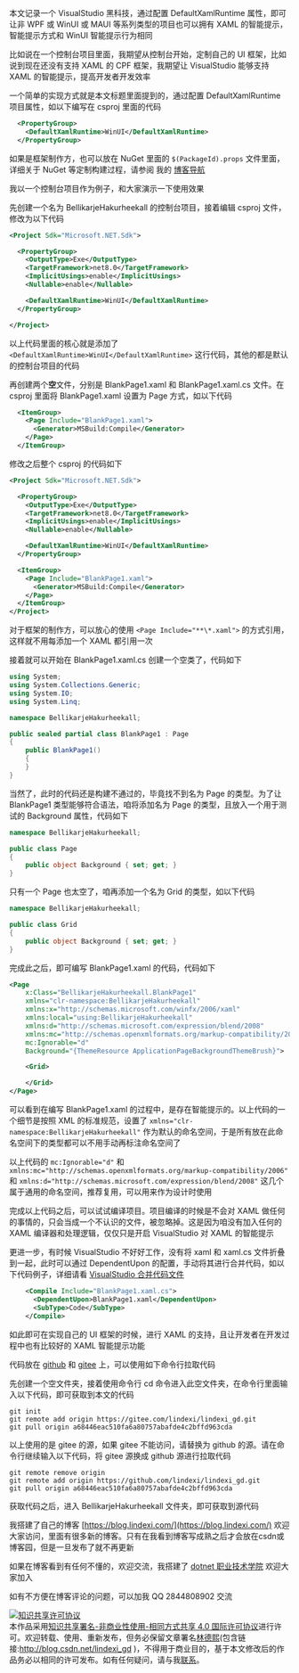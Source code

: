 
本文记录一个 VisualStudio 黑科技，通过配置 DefaultXamlRuntime 属性，即可让非 WPF 或 WinUI 或 MAUI 等系列类型的项目也可以拥有 XAML 的智能提示，智能提示方式和 WinUI 智能提示行为相同

<!--more-->


<!-- 发布 -->
<!-- 博客 -->

比如说在一个控制台项目里面，我期望从控制台开始，定制自己的 UI 框架，比如说到现在还没有支持 XAML 的 CPF 框架，我期望让 VisualStudio 能够支持 XAML 的智能提示，提高开发者开发效率

一个简单的实现方式就是本文标题里面提到的，通过配置 DefaultXamlRuntime 项目属性，如以下编写在 csproj 里面的代码

```xml
  <PropertyGroup>
    <DefaultXamlRuntime>WinUI</DefaultXamlRuntime>
  </PropertyGroup>
```

如果是框架制作方，也可以放在 NuGet 里面的 `$(PackageId).props` 文件里面，详细关于 NuGet 等定制构建过程，请参阅 我的 [博客导航](https://blog.lindexi.com/post/%E5%8D%9A%E5%AE%A2%E5%AF%BC%E8%88%AA.html )

我以一个控制台项目作为例子，和大家演示一下使用效果

先创建一个名为 BellikarjeHakurheekall 的控制台项目，接着编辑 csproj 文件，修改为以下代码

```xml
<Project Sdk="Microsoft.NET.Sdk">

  <PropertyGroup>
    <OutputType>Exe</OutputType>
    <TargetFramework>net8.0</TargetFramework>
    <ImplicitUsings>enable</ImplicitUsings>
    <Nullable>enable</Nullable>

    <DefaultXamlRuntime>WinUI</DefaultXamlRuntime>
  </PropertyGroup>

</Project>
```

以上代码里面的核心就是添加了 `<DefaultXamlRuntime>WinUI</DefaultXamlRuntime>` 这行代码，其他的都是默认的控制台项目的代码

再创建两个**空**文件，分别是 BlankPage1.xaml 和 BlankPage1.xaml.cs 文件。在 csproj 里面将 BlankPage1.xaml 设置为 Page 方式，如以下代码

```xml
  <ItemGroup>
    <Page Include="BlankPage1.xaml">
      <Generator>MSBuild:Compile</Generator>
    </Page>
  </ItemGroup>
```

修改之后整个 csproj 的代码如下

```xml
<Project Sdk="Microsoft.NET.Sdk">

  <PropertyGroup>
    <OutputType>Exe</OutputType>
    <TargetFramework>net8.0</TargetFramework>
    <ImplicitUsings>enable</ImplicitUsings>
    <Nullable>enable</Nullable>

    <DefaultXamlRuntime>WinUI</DefaultXamlRuntime>
  </PropertyGroup>

  <ItemGroup>
    <Page Include="BlankPage1.xaml">
      <Generator>MSBuild:Compile</Generator>
    </Page>
  </ItemGroup>
</Project>
```

对于框架的制作方，可以放心的使用 `<Page Include="**\*.xaml">` 的方式引用，这样就不用每添加一个 XAML 都引用一次

接着就可以开始在 BlankPage1.xaml.cs 创建一个空类了，代码如下

```csharp
using System;
using System.Collections.Generic;
using System.IO;
using System.Linq;

namespace BellikarjeHakurheekall;

public sealed partial class BlankPage1 : Page
{
    public BlankPage1()
    {
    }
}
```

当然了，此时的代码还是构建不通过的，毕竟找不到名为 Page 的类型。为了让 BlankPage1 类型能够符合语法，咱将添加名为 Page 的类型，且放入一个用于测试的 Background 属性，代码如下

```csharp
namespace BellikarjeHakurheekall;

public class Page
{
    public object Background { set; get; }
}
```

只有一个 Page 也太空了，咱再添加一个名为 Grid 的类型，如以下代码

```csharp
namespace BellikarjeHakurheekall;

public class Grid
{
    public object Background { set; get; }
}
```

完成此之后，即可编写 BlankPage1.xaml 的代码，代码如下

```xml
<Page
    x:Class="BellikarjeHakurheekall.BlankPage1"
    xmlns="clr-namespace:BellikarjeHakurheekall"
    xmlns:x="http://schemas.microsoft.com/winfx/2006/xaml"
    xmlns:local="using:BellikarjeHakurheekall"
    xmlns:d="http://schemas.microsoft.com/expression/blend/2008"
    xmlns:mc="http://schemas.openxmlformats.org/markup-compatibility/2006"
    mc:Ignorable="d"
    Background="{ThemeResource ApplicationPageBackgroundThemeBrush}">

    <Grid>

    </Grid>
</Page>
```

可以看到在编写 BlankPage1.xaml 的过程中，是存在智能提示的。以上代码的一个细节是按照 XML 的标准规范，设置了 `xmlns="clr-namespace:BellikarjeHakurheekall"` 作为默认的命名空间，于是所有放在此命名空间下的类型都可以不用手动再标注命名空间了

以上代码的 `mc:Ignorable="d"` 和 `xmlns:mc="http://schemas.openxmlformats.org/markup-compatibility/2006"` 和 `xmlns:d="http://schemas.microsoft.com/expression/blend/2008"` 这几个属于通用的命名空间，推荐复用，可以用来作为设计时使用

完成以上代码之后，可以试试编译项目。项目编译的时候是不会对 XAML 做任何的事情的，只会当成一个不认识的文件，被忽略掉。这是因为咱没有加入任何的 XAML 编译器和处理逻辑，仅仅只是开启 VisualStudio 对 XAML 的智能提示

更进一步，有时候 VisualStudio 不好好工作，没有将 xaml 和 xaml.cs 文件折叠到一起，此时可以通过 DependentUpon 的配置，手动将其进行合并代码，如以下代码例子，详细请看 [VisualStudio 合并代码文件](https://blog.lindexi.com/post/VisualStudio-%E5%90%88%E5%B9%B6%E4%BB%A3%E7%A0%81%E6%96%87%E4%BB%B6.html )

```xml
    <Compile Include="BlankPage1.xaml.cs">
      <DependentUpon>BlankPage1.xaml</DependentUpon>
      <SubType>Code</SubType>
    </Compile>
```

如此即可在实现自己的 UI 框架的时候，进行 XAML 的支持，且让开发者在开发过程中也有比较好的 XAML 智能提示功能

代码放在 [github](https://github.com/lindexi/lindexi_gd/tree/a68446eac510fa6a80757abafde4c2bffd963cda/BellikarjeHakurheekall) 和 [gitee](https://gitee.com/lindexi/lindexi_gd/tree/a68446eac510fa6a80757abafde4c2bffd963cda/BellikarjeHakurheekall) 上，可以使用如下命令行拉取代码

先创建一个空文件夹，接着使用命令行 cd 命令进入此空文件夹，在命令行里面输入以下代码，即可获取到本文的代码

```
git init
git remote add origin https://gitee.com/lindexi/lindexi_gd.git
git pull origin a68446eac510fa6a80757abafde4c2bffd963cda
```

以上使用的是 gitee 的源，如果 gitee 不能访问，请替换为 github 的源。请在命令行继续输入以下代码，将 gitee 源换成 github 源进行拉取代码

```
git remote remove origin
git remote add origin https://github.com/lindexi/lindexi_gd.git
git pull origin a68446eac510fa6a80757abafde4c2bffd963cda
```

获取代码之后，进入 BellikarjeHakurheekall 文件夹，即可获取到源代码


我搭建了自己的博客 [https://blog.lindexi.com/](https://blog.lindexi.com/) 欢迎大家访问，里面有很多新的博客。只有在我看到博客写成熟之后才会放在csdn或博客园，但是一旦发布了就不再更新

如果在博客看到有任何不懂的，欢迎交流，我搭建了 [dotnet 职业技术学院](https://t.me/dotnet_campus) 欢迎大家加入

如有不方便在博客评论的问题，可以加我 QQ 2844808902 交流

<a rel="license" href="http://creativecommons.org/licenses/by-nc-sa/4.0/"><img alt="知识共享许可协议" style="border-width:0" src="https://licensebuttons.net/l/by-nc-sa/4.0/88x31.png" /></a><br />本作品采用<a rel="license" href="http://creativecommons.org/licenses/by-nc-sa/4.0/">知识共享署名-非商业性使用-相同方式共享 4.0 国际许可协议</a>进行许可。欢迎转载、使用、重新发布，但务必保留文章署名[林德熙](http://blog.csdn.net/lindexi_gd)(包含链接:http://blog.csdn.net/lindexi_gd )，不得用于商业目的，基于本文修改后的作品务必以相同的许可发布。如有任何疑问，请与我[联系](mailto:lindexi_gd@163.com)。
